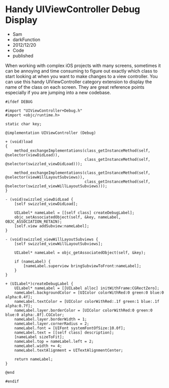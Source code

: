 # Handy UIViewController Debug Display
- Sam
- darkFunction
- 2012/12/20
- Code
- published

When working with complex iOS projects with many screens, sometimes it can be annoying and time consuming to figure out exactly which class to start looking at when you want to make changes to a view controller. You can use this handy UIViewController category extension to display the name of the class on each screen. They are great reference points especially if you are jumping into a new codebase.

	#ifdef DEBUG
	 
	#import "UIViewController+Debug.h"
	#import <objc/runtime.h>
	 
	static char key;
	 
	@implementation UIViewController (Debug)
	 
	+ (void)load
	{
		method_exchangeImplementations(class_getInstanceMethod(self, @selector(viewDidLoad)),
									   class_getInstanceMethod(self, @selector(swizzled_viewDidLoad)));
		 
		method_exchangeImplementations(class_getInstanceMethod(self, @selector(viewWillLayoutSubviews)),
									   class_getInstanceMethod(self, @selector(swizzled_viewWillLayoutSubviews)));
	}
	 
	- (void)swizzled_viewDidLoad {
		[self swizzled_viewDidLoad];
		 
		UILabel* nameLabel = [[self class] createDebugLabel];
		objc_setAssociatedObject(self, &key, nameLabel, OBJC_ASSOCIATION_RETAIN);
		[self.view addSubview:nameLabel];
	}
	 
	- (void)swizzled_viewWillLayoutSubviews {
		[self swizzled_viewWillLayoutSubviews];
		 
		UILabel* nameLabel = objc_getAssociatedObject(self, &key);
		 
		if (nameLabel) {
			[nameLabel.superview bringSubviewToFront:nameLabel];
		}
	}
	 
	+ (UILabel*)createDebugLabel {
		UILabel* nameLabel = [[UILabel alloc] initWithFrame:CGRectZero];
		nameLabel.backgroundColor = [UIColor colorWithRed:0 green:0 blue:0 alpha:0.4f];
		nameLabel.textColor = [UIColor colorWithRed:.1f green:1 blue:.1f alpha:0.7f];
		nameLabel.layer.borderColor = [UIColor colorWithRed:0 green:0 blue:0 alpha:.8f].CGColor;
		nameLabel.layer.borderWidth = 1;
		nameLabel.layer.cornerRadius = 2;
		nameLabel.font = [UIFont systemFontOfSize:10.0f];
		nameLabel.text = [[self class] description];
		[nameLabel sizeToFit];
		nameLabel.top = nameLabel.left = 2;
		nameLabel.width += 4;
		nameLabel.textAlignment = UITextAlignmentCenter;
		 
		return nameLabel;
	}
	 
	@end
	 
	#endif
